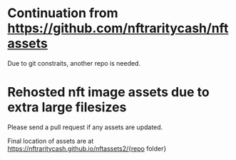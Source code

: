 # Continuation from https://github.com/nftraritycash/nftassets
Due to git constraits, another repo is needed.

# Rehosted nft image assets due to extra large filesizes

Please send a pull request if any assets are updated.

Final location of assets are at https://nftraritycash.github.io/nftassets2/{repo folder}
